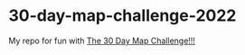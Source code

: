 # 30-day-map-challenge-2022

My repo for fun with [The 30 Day Map Challenge!!!](https://30daymapchallenge.com/)
